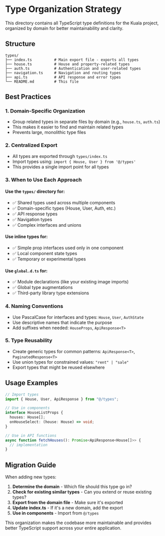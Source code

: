 # Type Organization Strategy

This directory contains all TypeScript type definitions for the Kuala project, organized by domain for better maintainability and clarity.

## Structure

```
types/
├── index.ts          # Main export file - exports all types
├── house.ts          # House and property-related types
├── auth.ts           # Authentication and user-related types
├── navigation.ts     # Navigation and routing types
├── api.ts            # API response and error types
└── README.md         # This file
```

## Best Practices

### 1. **Domain-Specific Organization**

- Group related types in separate files by domain (e.g., `house.ts`, `auth.ts`)
- This makes it easier to find and maintain related types
- Prevents large, monolithic type files

### 2. **Centralized Export**

- All types are exported through `types/index.ts`
- Import types using: `import { House, User } from '@/types'`
- This provides a single import point for all types

### 3. **When to Use Each Approach**

#### **Use the `types/` directory for:**

- ✅ Shared types used across multiple components
- ✅ Domain-specific types (House, User, Auth, etc.)
- ✅ API response types
- ✅ Navigation types
- ✅ Complex interfaces and unions

#### **Use inline types for:**

- ✅ Simple prop interfaces used only in one component
- ✅ Local component state types
- ✅ Temporary or experimental types

#### **Use `global.d.ts` for:**

- ✅ Module declarations (like your existing image imports)
- ✅ Global type augmentations
- ✅ Third-party library type extensions

### 4. **Naming Conventions**

- Use PascalCase for interfaces and types: `House`, `User`, `AuthState`
- Use descriptive names that indicate the purpose
- Add suffixes when needed: `HouseProps`, `ApiResponse<T>`

### 5. **Type Reusability**

- Create generic types for common patterns: `ApiResponse<T>`, `PaginatedResponse<T>`
- Use union types for constrained values: `"rent" | "sale"`
- Export types that might be reused elsewhere

## Usage Examples

```typescript
// Import types
import { House, User, ApiResponse } from "@/types";

// Use in components
interface HouseListProps {
  houses: House[];
  onHouseSelect: (house: House) => void;
}

// Use in API functions
async function fetchHouses(): Promise<ApiResponse<House[]>> {
  // implementation
}
```

## Migration Guide

When adding new types:

1. **Determine the domain** - Which file should this type go in?
2. **Check for existing similar types** - Can you extend or reuse existing types?
3. **Export from the domain file** - Make sure it's exported
4. **Update index.ts** - If it's a new domain, add the export
5. **Use in components** - Import from `@/types`

This organization makes the codebase more maintainable and provides better TypeScript support across your entire application.
